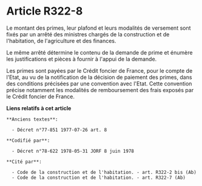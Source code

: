 # Article R322-8

Le montant des primes, leur plafond et leurs modalités de versement sont fixés par un arrêté des ministres chargés de la
construction et de l'habitation, de l'agriculture et des finances.

Le même arrêté détermine le contenu de la demande de prime et énumère les justifications et pièces à fournir à l'appui de la
demande.

Les primes sont payées par le Crédit foncier de France, pour le compte de l'Etat, au vu de la notification de la décision de
paiement des primes, dans des conditions précisées par une convention avec l'Etat. Cette convention précise notamment les
modalités de remboursement des frais exposés par le Crédit foncier de France.

**Liens relatifs à cet article**

	**Anciens textes**:

	  - Décret n°77-851 1977-07-26 art. 8

	**Codifié par**:

	  - Décret n°78-622 1978-05-31 JORF 8 juin 1978

	**Cité par**:

	  - Code de la construction et de l'habitation. - art. R322-2 bis (Ab)
	  - Code de la construction et de l'habitation. - art. R322-7 (Ab)
